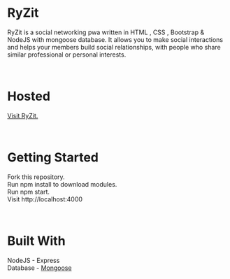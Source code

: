 # RyZit
RyZit is a social networking pwa written in HTML , CSS , Bootstrap & NodeJS with mongoose database. It allows you to make social interactions and helps your members build social relationships, with people who share similar professional or personal interests.

<br />

# Hosted
<a href="https://ryzit.herokuapp.com/" > Visit RyZit. </a>

<br />

# Getting Started
Fork this repository.<br />
Run npm install to download modules.<br />
Run npm start.<br />
Visit http://localhost:4000  <br />

<br />


# Built With 
NodeJS - Express <br />
Database - <a href="https://mongoosejs.com/"> Mongoose </a>  <br />
<br />

